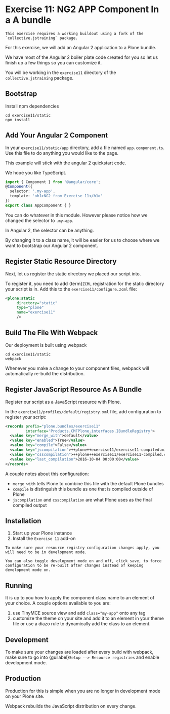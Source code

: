 # Exercise 11: NG2 APP Component In a A bundle

```{warning}
This exercise requires a working buildout using a fork of the `collective.jstraining` package.
```

For this exercise, we will add an Angular 2 application to a Plone bundle.

We have most of the Angular 2 boiler plate code created for you so let us finish up a few things so you can customize it.

You will be working in the `exercise11` directory of the `collective.jstraining` package.

## Bootstrap

Install npm dependencies

```console
cd exercise11/static
npm install
```

## Add Your Angular 2 Component

In your `exercise11/static/app` directory, add a file named `app.component.ts`.
Use this file to do anything you would like to the page.

This example will stick with the angular 2 quickstart code.

We hope you like TypeScript.

```typescript
import { Component } from '@angular/core';
@Component({
  selector: '.my-app',
  template: '<h1>NG2 from Exercise 11</h1>'
})
export class AppComponent { }
```

You can do whatever in this module.
However please notice how we changed the selector to `.my-app`.

In Angular 2, the selector can be anything.

By changing it to a class name, it will be easier for us to choose where we want to bootstrap our Angular 2 component.

## Register Static Resource Directory

Next, let us register the static directory we placed our script into.

To register it, you need to add {term}`ZCML` registration for the static directory your script is in.
Add this to the `exercise11/configure.zcml` file:

```xml
<plone:static
     directory="static"
     type="plone"
     name="exercise11"
     />
```

## Build The File With Webpack

Our deployment is built using webpack

```console
cd exercise11/static
webpack
```

Whenever you make a change to your component files, webpack will automatically re-build the distribution.

## Register JavaScript Resource As A Bundle

Register our script as a JavaScript resource with Plone.

In the `exercise11/profiles/default/registry.xml` file, add configuration to register your script:

```xml
<records prefix="plone.bundles/exercise11"
         interface='Products.CMFPlone.interfaces.IBundleRegistry'>
  <value key="merge_with">default</value>
  <value key="enabled">True</value>
  <value key="compile">False</value>
  <value key="jscompilation">++plone++exercise11/exercise11-compiled.min.js</value>
  <value key="csscompilation">++plone++exercise11/exercise11-compiled.css</value>
  <value key="last_compilation">2016-10-04 00:00:00</value>
</records>
```

A couple notes about this configuration:

- `merge_with` tells Plone to combine this file with the default Plone bundles
- `compile` is distinguish this bundle as one that is compiled outside of Plone
- `jscompilation` and `csscompilation` are what Plone uses as the final compiled output

## Installation

1. Start up your Plone instance
2. Install the `Exercise 11` add-on

```{warning}
To make sure your resource registry configuration changes apply, you will need to be in development mode.

You can also toggle development mode on and off, click save, to force configuration to be re-built after changes instead of keeping development mode on.
```

## Running

It is up to you how to apply the component class name to an element of your choice.
A couple options available to you are:

1. use TinyMCE source view and add `class="my-app"` onto any tag
2. customize the theme on your site and add it to an element in your theme file or use a diazo rule to dynamically add the class to an element.

## Development

To make sure your changes are loaded after every build with webpack, make sure to go into {guilabel}`Setup --> Resource registries` and enable development mode.

## Production

Production for this is simple when you are no longer in development mode on your Plone site.

Webpack rebuilds the JavaScript distribution on every change.
